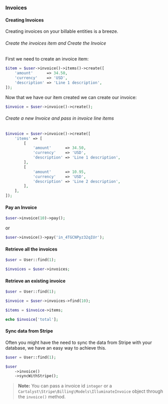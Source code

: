 ### Invoices

#### Creating Invoices

Creating invoices on your billable entities is a breeze.

###### Create the invoices item and Create the Invoice

First we need to create an invoice item:

```php
$item = $user->invoice()->items()->create([
	'amount'      => 34.50,
	'currency'    => 'USD',
	'description' => 'Line 1 description',
]);
```

Now that we have our item created we can create our invoice:

```php
$invoice = $user->invoice()->create();
```

###### Create a new Invoice and pass in invoice line items

```php
$invoice = $user->invoice()->create([
	'items' => [
		[
			'amount'      => 34.50,
			'currency'    => 'USD',
			'description' => 'Line 1 description',
		],
		[
			'amount'      => 10.95,
			'currency'    => 'USD',
			'description' => 'Line 2 description',
		],
	],
]);
```

#### Pay an Invoice

```php
$user->invoice(10)->pay();
```

or

```php
$user->invoice()->pay('in_4TGCNPyz32qIUr');
```

#### Retrieve all the invoices

```php
$user = User::find(1);

$invoices = $user->invoices;
```

#### Retrieve an existing invoice

```php
$user = User::find(1);

$invoice = $user->invoices->find(10);

$items = $invoice->items;

echo $invoice['total'];
```

#### Sync data from Stripe

Often you might have the need to sync the data from Stripe with your database, we have an easy way to achieve this.

```php
$user = User::find(1);

$user
	->invoice()
	->syncWithStripe();
```

> **Note:** You can pass a invoice id `integer` or a `Cartalyst\Stripe\Billing\Models\IlluminateInvoice` object through the `invoice()` method.
